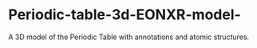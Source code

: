 # Periodic-table-3d-EONXR-model-
 A 3D model of the Periodic Table with annotations and atomic structures.
